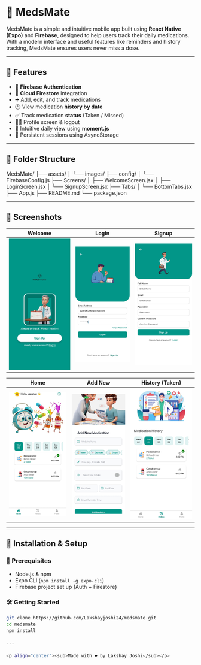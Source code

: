 # 💊 MedsMate

MedsMate is a simple and intuitive mobile app built using **React Native (Expo)** and **Firebase**, designed to help users track their daily medications. With a modern interface and useful features like reminders and history tracking, MedsMate ensures users never miss a dose.

---

## 🚀 Features

- 🔐 **Firebase Authentication**
- 💾 **Cloud Firestore** integration
- ➕ Add, edit, and track medications
- 🕒 View medication **history by date**
- ✅ Track medication **status** (Taken / Missed)
- 🧑‍💻 Profile screen & logout
- 📆 Intuitive daily view using **moment.js**
- 🔁 Persistent sessions using AsyncStorage

---

## 📂 Folder Structure

MedsMate/
├── assets/
│ └── images/
├── config/
│ └── FirebaseConfig.js
├── Screens/
│ ├── WelcomeScreen.jsx
│ ├── LoginScreen.jsx
│ └── SignupScreen.jsx
├── Tabs/
│ └── BottomTabs.jsx
├── App.js
├── README.md
└── package.json


---

## 📸 Screenshots


| Welcome | Login | Signup |
|--------|-------|--------|
| ![](./assets/screenshots/welcome.jpg) | ![](./assets/screenshots/login.jpg) | ![](./assets/screenshots/signup.jpg) |

| Home | Add New | History (Taken) |
|------|---------|-----------------|
| ![](./assets/screenshots/home.jpg) | ![](./assets/screenshots/addnew.jpg) | ![](./assets/screenshots/history.jpg) |

---

## 🔧 Installation & Setup

### 📌 Prerequisites

- Node.js & npm
- Expo CLI (`npm install -g expo-cli`)
- Firebase project set up (Auth + Firestore)

### 🛠️ Getting Started

```bash
git clone https://github.com/Lakshayjoshi24/medsmate.git
cd medsmate
npm install

---

<p align="center"><sub>Made with ❤️ by Lakshay Joshi</sub></p>


